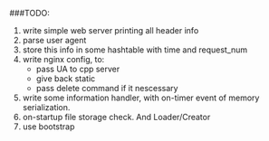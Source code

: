 ###TODO:

1. write simple web server printing all header info
2. parse user agent
3. store this info in some hashtable with time and request_num
4. write nginx config, to:
    * pass UA to cpp server
    * give back static
    * pass delete command if it nescessary
5. write some information handler, with on-timer event of memory serialization.
6. on-startup file storage check. And Loader/Creator
7. use bootstrap